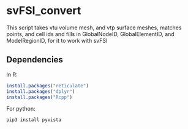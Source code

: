# svFSI_convert
This script takes vtu volume mesh, and vtp surface meshes, matches points,
and cell ids and fills in GlobalNodeID, GlobalElementID, and ModelRegionID,
for it to work with svFSI

## Dependencies
In R:
```R
install.packages("reticulate")
install.packages("dplyr")
install.packages("Rcpp")
```

For python:
```shell
pip3 install pyvista
```
